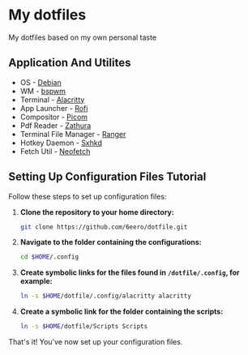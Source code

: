 # My dotfiles
My dotfiles based on my own personal taste


## Application And Utilites
- OS - [Debian](https://www.debian.org/index.it.html)
- WM - [bspwm](https://github.com/baskerville/bspwm)
- Terminal - [Alacritty](https://github.com/alacritty/alacritty)
- App Launcher - [Rofi](https://github.com/davatorium/rofi)
- Compositor - [Picom](https://github.com/yshui/picom)
- Pdf Reader - [Zathura](https://github.com/pwmt/zathura)
- Terminal File Manager - [Ranger](https://github.com/ranger/ranger)
- Hotkey Daemon - [Sxhkd](https://github.com/baskerville/sxhkd)
- Fetch Util - [Neofetch](https://github.com/dylanaraps/neofetch)

## Setting Up Configuration Files Tutorial

Follow these steps to set up configuration files:

1. **Clone the repository to your home directory:**
   ```bash
   git clone https://github.com/6eero/dotfile.git
   ```

2. **Navigate to the folder containing the configurations:**
   ```bash
   cd $HOME/.config
   ```

3. **Create symbolic links for the files found in `/dotfile/.config`, for example:**
   ```bash
   ln -s $HOME/dotfile/.config/alacritty alacritty
   ```

4. **Create a symbolic link for the folder containing the scripts:**
   ```bash
   ln -s $HOME/dotfile/Scripts Scripts
   ```

That's it! You've now set up your configuration files.
